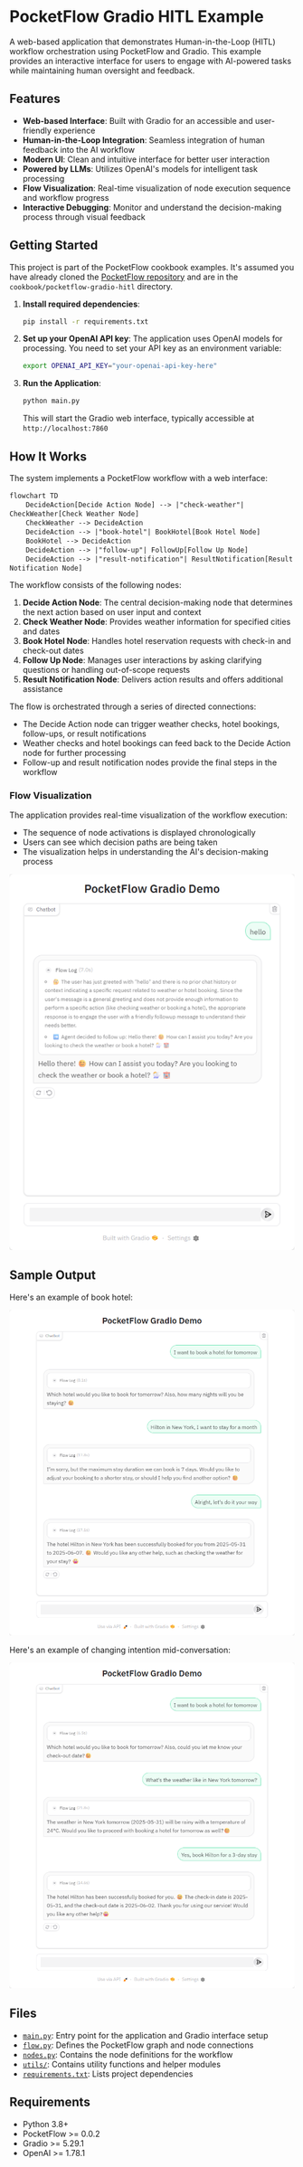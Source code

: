 # PocketFlow Gradio HITL Example

A web-based application that demonstrates Human-in-the-Loop (HITL) workflow orchestration using PocketFlow and Gradio. This example provides an interactive interface for users to engage with AI-powered tasks while maintaining human oversight and feedback.

## Features

- **Web-based Interface**: Built with Gradio for an accessible and user-friendly experience
- **Human-in-the-Loop Integration**: Seamless integration of human feedback into the AI workflow
- **Modern UI**: Clean and intuitive interface for better user interaction
- **Powered by LLMs**: Utilizes OpenAI's models for intelligent task processing
- **Flow Visualization**: Real-time visualization of node execution sequence and workflow progress
- **Interactive Debugging**: Monitor and understand the decision-making process through visual feedback

## Getting Started

This project is part of the PocketFlow cookbook examples. It's assumed you have already cloned the [PocketFlow repository](https://github.com/the-pocket/PocketFlow) and are in the `cookbook/pocketflow-gradio-hitl` directory.

1. **Install required dependencies**:
    ```bash
    pip install -r requirements.txt
    ```

2. **Set up your OpenAI API key**:
    The application uses OpenAI models for processing. You need to set your API key as an environment variable:
    ```bash
    export OPENAI_API_KEY="your-openai-api-key-here"
    ```

3. **Run the Application**:
    ```bash
    python main.py
    ```
    This will start the Gradio web interface, typically accessible at `http://localhost:7860`

## How It Works

The system implements a PocketFlow workflow with a web interface:

```mermaid
flowchart TD
    DecideAction[Decide Action Node] --> |"check-weather"| CheckWeather[Check Weather Node]
    CheckWeather --> DecideAction
    DecideAction --> |"book-hotel"| BookHotel[Book Hotel Node]
    BookHotel --> DecideAction
    DecideAction --> |"follow-up"| FollowUp[Follow Up Node]
    DecideAction --> |"result-notification"| ResultNotification[Result Notification Node]
```

The workflow consists of the following nodes:

1. **Decide Action Node**: The central decision-making node that determines the next action based on user input and context
2. **Check Weather Node**: Provides weather information for specified cities and dates
3. **Book Hotel Node**: Handles hotel reservation requests with check-in and check-out dates
4. **Follow Up Node**: Manages user interactions by asking clarifying questions or handling out-of-scope requests
5. **Result Notification Node**: Delivers action results and offers additional assistance

The flow is orchestrated through a series of directed connections:
- The Decide Action node can trigger weather checks, hotel bookings, follow-ups, or result notifications
- Weather checks and hotel bookings can feed back to the Decide Action node for further processing
- Follow-up and result notification nodes provide the final steps in the workflow

### Flow Visualization

The application provides real-time visualization of the workflow execution:
- The sequence of node activations is displayed chronologically
- Users can see which decision paths are being taken
- The visualization helps in understanding the AI's decision-making process

![flow visualization](./assets/flow_visualization.png)

## Sample Output

Here's an example of book hotel:

![book hotel](./assets/book_hotel.png)

Here's an example of changing intention mid-conversation:

![change intention](./assets/change_intention.png)

## Files

- [`main.py`](./main.py): Entry point for the application and Gradio interface setup
- [`flow.py`](./flow.py): Defines the PocketFlow graph and node connections
- [`nodes.py`](./nodes.py): Contains the node definitions for the workflow
- [`utils/`](./utils/): Contains utility functions and helper modules
- [`requirements.txt`](./requirements.txt): Lists project dependencies

## Requirements

- Python 3.8+
- PocketFlow >= 0.0.2
- Gradio >= 5.29.1
- OpenAI >= 1.78.1

